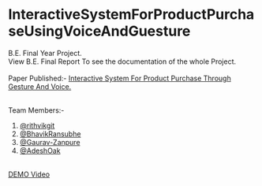 # InteractiveSystemForProductPurchaseUsingVoiceAndGuesture
B.E. Final Year Project. <br />
View B.E. Final Report To see the documentation of the whole Project. <br />
<br />
Paper Published:- 
<a href="[https://www.google.com/](https://ijcrt.org/viewfulltext.php?&p_id=IJCRT2205657)" target="_blank">Interactive System For Product Purchase Through Gesture And Voice.</a> <br />
<br />

Team Members:- <br />
1. <a href="https://github.com/rithvikgit" target="_blank">@rithvikgit</a>  <br />
2. <a href="https://github.com/BhavikRansubhe" target="_blank">@BhavikRansubhe</a> <br />
3. <a href="https://github.com/Gaurav-Zanpure" target="_blank">@Gaurav-Zanpure</a>  <br />
4. <a href="https://github.com/AdeshOak" target="_blank">@AdeshOak</a>  <br />
 <br />
 <a href="https://drive.google.com/file/d/1LdgnerWjBmsyUaU48ybe1Q8ClCxCuW5i/view?usp=drivesdk" target="_blank">DEMO Video</a>  <br />
